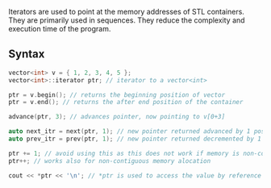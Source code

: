 Iterators are used to point at the memory addresses of STL containers. They are primarily used in sequences. They reduce the complexity and execution time of the program.
## Syntax
```cpp
vector<int> v = { 1, 2, 3, 4, 5 };
vector<int>::iterator ptr; // iterator to a vector<int>

ptr = v.begin(); // returns the beginning position of vector
ptr = v.end(); // returns the after end position of the container

advance(ptr, 3); // advances pointer, now pointing to v[0+3]

auto next_itr = next(ptr, 1); // new pointer returned advanced by 1 position
auto prev_itr = prev(ptr, 1); // new pointer returned decremented by 1 position

ptr += 1; // avoid using this as this does not work if memory is non-contiguous
ptr++; // works also for non-contiguous memory alocation

cout << *ptr << '\n'; // *ptr is used to access the value by reference
```